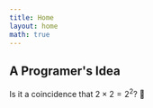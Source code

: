 ```yaml
---
title: Home
layout: home
math: true
---
```


## A Programer's Idea

Is it a coincidence that $2\times 2 = 2^2$? 🤔